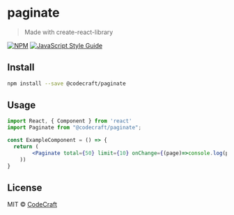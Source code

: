 # paginate

> Made with create-react-library

[![NPM](https://img.shields.io/npm/v/@codecraft/paginate.svg)](https://www.npmjs.com/package/@codecraft/paginate) [![JavaScript Style Guide](https://img.shields.io/badge/code_style-standard-brightgreen.svg)](https://standardjs.com)

## Install

```bash
npm install --save @codecraft/paginate
```

## Usage

```jsx
import React, { Component } from 'react'
import Paginate from "@codecraft/paginate";

const ExampleComponent = () => {
  return (
        <Paginate total={50} limit={10} onChange={(page)=>console.log(page)} />
    ))
}
```

## License

MIT © [CodeCraft](https://github.com/CodeCraft)
